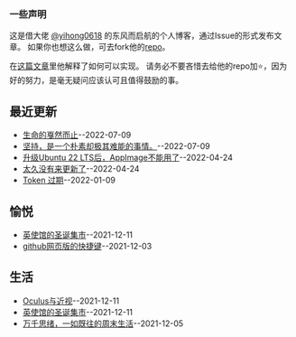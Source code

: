 ### 一些声明

这是借大佬 [@yihong0618](https://github.com/yihong0618) 的东风而启航的个人博客，通过Issue的形式发布文章。
如果你也想这么做，可去fork他的[repo](https://github.com/yihong0618/gitblog)。

在[这篇文章](https://github.com/yihong0618/gitblog/issues/177)里他解释了如何可以实现。
请务必不要吝惜去给他的repo加⭐，因为好的努力，是毫无疑问应该认可且值得鼓励的事。
## 最近更新
- [生命的戛然而止](https://github.com/gnimg/gitblog/issues/18)--2022-07-09
- [坚持，是一个朴素却极其难能的事情。](https://github.com/gnimg/gitblog/issues/17)--2022-07-09
- [升级Ubuntu 22 LTS后，AppImage不能用了](https://github.com/gnimg/gitblog/issues/16)--2022-04-24
- [太久没有来更新了](https://github.com/gnimg/gitblog/issues/15)--2022-04-24
- [Token 过期](https://github.com/gnimg/gitblog/issues/14)--2022-01-09
## 愉悦
- [英使馆的圣诞集市](https://github.com/gnimg/gitblog/issues/6)--2021-12-11
- [github网页版的快捷键](https://github.com/gnimg/gitblog/issues/3)--2021-12-03
## 生活
- [Oculus与近视](https://github.com/gnimg/gitblog/issues/7)--2021-12-11
- [英使馆的圣诞集市](https://github.com/gnimg/gitblog/issues/6)--2021-12-11
- [万千思绪，一如既往的周末生活](https://github.com/gnimg/gitblog/issues/4)--2021-12-05
